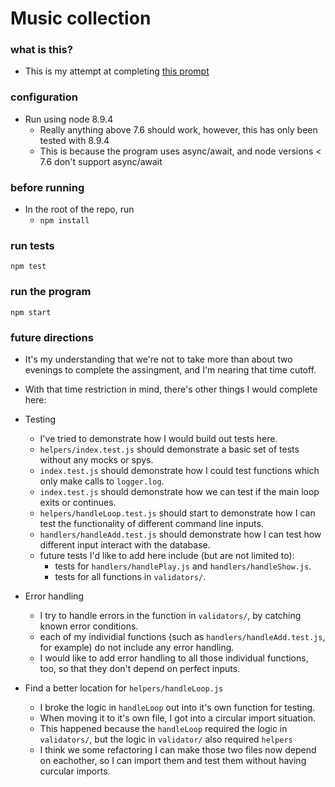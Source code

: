 # Music collection

### what is this?
- This is my attempt at completing [this prompt](https://gist.github.com/jgoulah/fc742e8512ff730a86d262c25bbf549b)

### configuration
- Run using node 8.9.4
    - Really anything above 7.6 should work, however, this has only been tested with 8.9.4
    - This is because the program uses async/await, and node versions < 7.6 don't support async/await

### before running
- In the root of the repo, run
    - `npm install`

### run tests
`npm test`

### run the program
`npm start`

### future directions
- It's my understanding that we're not to take more than about two evenings to complete the assingment, and I'm nearing that time cutoff.
- With that time restriction in mind, there's other things I would complete here:
- Testing
    - I've tried to demonstrate how I would build out tests here.
    - `helpers/index.test.js` should demonstrate a basic set of tests without any mocks or spys.
    - `index.test.js` should demonstrate how I could test functions which only make calls to `logger.log`.
    - `index.test.js` should demonstrate how we can test if the main loop exits or continues.
    - `helpers/handleLoop.test.js` should start to demonstrate how I can test the functionality of different command line inputs.
    - `handlers/handleAdd.test.js` should demonstrate how I can test how different input interact with the database.
    - future tests I'd like to add here include (but are not limited to):
        - tests for `handlers/handlePlay.js` and `handlers/handleShow.js`.
        - tests for all functions in `validators/`.
- Error handling
  - I try to handle errors in the function in `validators/`, by catching known error conditions.
  - each of my individial functions (such as `handlers/handleAdd.test.js`, for example) do not include any error handling.
  - I would like to add error handling to all those individual functions, too, so that they don't depend on perfect inputs.

- Find a better location for `helpers/handleLoop.js`
    - I broke the logic in `handleLoop` out into it's own function for testing.
    - When moving it to it's own file, I got into a circular import situation.
    - This happened because the `handleLoop` required the logic in `validators/`, but the logic in `validator/` also required `helpers`
    - I think we some refactoring I can make those two files now depend on eachother, so I can import them and test them without having curcular imports.
